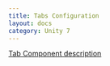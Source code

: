 ```yaml
---
title: Tabs Configuration
layout: docs
category: Unity 7
---
```

[Tab Component description](../components/page-tab)




